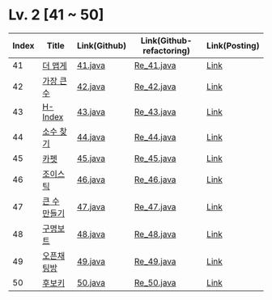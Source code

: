 # Lv. 2 \[41 ~ 50]

| Index | Title | Link(Github) | Link(Github-refactoring) | Link(Posting) |
|----|----|----|----|----|
| 41 | [더 맵게](https://school.programmers.co.kr/learn/courses/30/lessons/42626) | [41.java](https://github.com/2384320/Programmers-Algorithm/blob/main/Lv.2/41~50/41.java) | [Re_41.java](https://github.com/2384320/Programmers-Algorithm/blob/main/Lv.2/41~50/Re_41.java) | [Link](https://swift-badge-161.notion.site/Lv-2-041-82d22fcef3274dc0a9b7dd12377900ba) |
| 42 | [가장 큰 수](https://school.programmers.co.kr/learn/courses/30/lessons/42746) | [42.java](https://github.com/2384320/Programmers-Algorithm/blob/main/Lv.2/41~50/42.java) | [Re_42.java](https://github.com/2384320/Programmers-Algorithm/blob/main/Lv.2/41~50/Re_42.java) | [Link](https://swift-badge-161.notion.site/Lv-2-042-8bd1b5865e9b4a2c858431cc9d79414a) |
| 43 | [H-Index](https://school.programmers.co.kr/learn/courses/30/lessons/42747) | [43.java](https://github.com/2384320/Programmers-Algorithm/blob/main/Lv.2/41~50/43.java) | [Re_43.java](https://github.com/2384320/Programmers-Algorithm/blob/main/Lv.2/41~50/Re_43.java) | [Link](https://swift-badge-161.notion.site/Lv-2-043-H-Index-4d17e125574e497b8fa0580d76efbf95) |
| 44 | [소수 찾기](https://school.programmers.co.kr/learn/courses/30/lessons/42839) | [44.java](https://github.com/2384320/Programmers-Algorithm/blob/main/Lv.2/41~50/44.java) | [Re_44.java](https://github.com/2384320/Programmers-Algorithm/blob/main/Lv.2/41~50/Re_44.java) | [Link]() |
| 45 | [카펫](https://school.programmers.co.kr/learn/courses/30/lessons/42842) | [45.java](https://github.com/2384320/Programmers-Algorithm/blob/main/Lv.2/41~50/45.java) | [Re_45.java](https://github.com/2384320/Programmers-Algorithm/blob/main/Lv.2/41~50/Re_45.java) | [Link]() |
| 46 | [조이스틱](https://school.programmers.co.kr/learn/courses/30/lessons/42860) | [46.java](https://github.com/2384320/Programmers-Algorithm/blob/main/Lv.2/41~50/46.java) | [Re_46.java](https://github.com/2384320/Programmers-Algorithm/blob/main/Lv.2/41~50/Re_46.java) | [Link]() |
| 47 | [큰 수 만들기](https://school.programmers.co.kr/learn/courses/30/lessons/42883) | [47.java](https://github.com/2384320/Programmers-Algorithm/blob/main/Lv.2/41~50/47.java) | [Re_47.java](https://github.com/2384320/Programmers-Algorithm/blob/main/Lv.2/41~50/Re_47.java) | [Link]() |
| 48 | [구명보트](https://school.programmers.co.kr/learn/courses/30/lessons/42885) | [48.java](https://github.com/2384320/Programmers-Algorithm/blob/main/Lv.2/41~50/48.java) | [Re_48.java](https://github.com/2384320/Programmers-Algorithm/blob/main/Lv.2/41~50/Re_48.java) | [Link]() |
| 49 | [오픈채팅방](https://school.programmers.co.kr/learn/courses/30/lessons/42888) | [49.java](https://github.com/2384320/Programmers-Algorithm/blob/main/Lv.2/41~50/49.java) | [Re_49.java](https://github.com/2384320/Programmers-Algorithm/blob/main/Lv.2/41~50/Re_49.java) | [Link]() |
| 50 | [후보키](https://school.programmers.co.kr/learn/courses/30/lessons/42890) | [50.java](https://github.com/2384320/Programmers-Algorithm/blob/main/Lv.2/41~50/50.java) | [Re_50.java](https://github.com/2384320/Programmers-Algorithm/blob/main/Lv.2/41~50/Re_50.java) | [Link]() |
